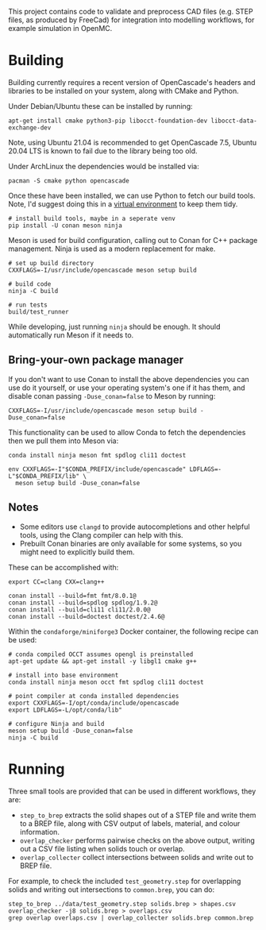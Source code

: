 This project contains code to validate and preprocess CAD files (e.g.
STEP files, as produced by FreeCad) for integration into modelling
workflows, for example simulation in OpenMC.


# Building

Building currently requires a recent version of OpenCascade's headers
and libraries to be installed on your system, along with CMake and
Python.

Under Debian/Ubuntu these can be installed by running:

```shell
apt-get install cmake python3-pip libocct-foundation-dev libocct-data-exchange-dev
```

Note, using Ubuntu 21.04 is recommended to get OpenCascade 7.5, Ubuntu
20.04 LTS is known to fail due to the library being too old.

Under ArchLinux the dependencies would be installed via:

```shell
pacman -S cmake python opencascade
```

Once these have been installed, we can use Python to fetch our build
tools. Note, I'd suggest doing this in a [virtual environment][pyvenv]
to keep them tidy.

```shell
# install build tools, maybe in a seperate venv
pip install -U conan meson ninja
```

Meson is used for build configuration, calling out to Conan for C++
package management. Ninja is used as a modern replacement for make.

```shell
# set up build directory
CXXFLAGS=-I/usr/include/opencascade meson setup build

# build code
ninja -C build

# run tests
build/test_runner
```

While developing, just running `ninja` should be enough. It should
automatically run Meson if it needs to.

## Bring-your-own package manager

If you don't want to use Conan to install the above dependencies you
can use do it yourself, or use your operating system's one if it has
them, and disable conan passing `-Duse_conan=false` to Meson by
running:

```shell
CXXFLAGS=-I/usr/include/opencascade meson setup build -Duse_conan=false
```

This functionality can be used to allow Conda to fetch the
dependencies then we pull them into Meson via:

```shell
conda install ninja meson fmt spdlog cli11 doctest

env CXXFLAGS=-I"$CONDA_PREFIX/include/opencascade" LDFLAGS=-L"$CONDA_PREFIX/lib" \
  meson setup build -Duse_conan=false
```

## Notes

 * Some editors use `clangd` to provide autocompletions and other
   helpful tools, using the Clang compiler can help with this.
 * Prebuilt Conan binaries are only available for some systems, so you
   might need to explicitly build them.

These can be accomplished with:

```shell
export CC=clang CXX=clang++

conan install --build=fmt fmt/8.0.1@
conan install --build=spdlog spdlog/1.9.2@
conan install --build=cli11 cli11/2.0.0@
conan install --build=doctest doctest/2.4.6@
```

Within the `condaforge/miniforge3` Docker container, the following
recipe can be used:

```shell
# conda compiled OCCT assumes opengl is preinstalled
apt-get update && apt-get install -y libgl1 cmake g++

# install into base environment
conda install ninja meson occt fmt spdlog cli11 doctest

# point compiler at conda installed dependencies
export CXXFLAGS=-I/opt/conda/include/opencascade
export LDFLAGS=-L/opt/conda/lib"

# configure Ninja and build
meson setup build -Duse_conan=false
ninja -C build
```

# Running

Three small tools are provided that can be used in different
workflows, they are:

 * `step_to_brep` extracts the solid shapes out of a STEP file and
   write them to a BREP file, along with CSV output of labels,
   material, and colour information.
 * `overlap_checker` performs pairwise checks on the above output,
   writing out a CSV file listing when solids touch or overlap.
 * `overlap_collecter` collect intersections between solids and write
   out to BREP file.

For example, to check the included `test_geometry.step` for
overlapping solids and writing out intersections to `common.brep`, you
can do:

```shell
step_to_brep ../data/test_geometry.step solids.brep > shapes.csv
overlap_checker -j8 solids.brep > overlaps.csv
grep overlap overlaps.csv | overlap_collecter solids.brep common.brep
```

[pyvenv]: https://docs.python.org/3/tutorial/venv.html
